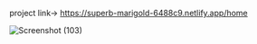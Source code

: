 project link-> https://superb-marigold-6488c9.netlify.app/home

![Screenshot (103)](https://github.com/Mohdzafar1/touristtraverl/assets/68924688/2a79cbc6-8345-4dd1-a6fd-2fd3bcf5680c)






